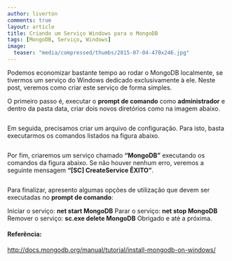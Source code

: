 ```yaml
---
author: liverton
comments: true
layout: article
title: Criando um Serviço Windows para o MongoDB
tags: [MongoDB, Serviço, Windows]
image:
  teaser: "media/compressed/thumbs/2015-07-04-470x246.jpg"
---
```


Podemos economizar bastante tempo ao rodar o MongoDB localmente, se tivermos um serviço do Windows dedicado exclusivamente à ele. Neste post, veremos como criar este serviço de forma simples.

O primeiro passo é, executar o **prompt de comando** como **administrador** e dentro da pasta data, criar dois novos diretórios como na imagem abaixo.

<img src="{{ '/media/compressed/posts/2015-07-04/1.png' | prepend: site.baseurl }}" alt="">

Em seguida, precisamos criar um arquivo de configuração. Para isto, basta executarmos os comandos listados na figura abaixo.

<img src="{{ '/media/compressed/posts/2015-07-04/2.png' | prepend: site.baseurl }}" alt="">

Por fim, criaremos um serviço chamado **“MongoDB”** executando os comandos da figura abaixo. Se não houver nenhum erro, veremos a seguinte mensagem **“[SC] CreateService ÊXITO”**.

<img src="{{ '/media/compressed/posts/2015-07-04/3.png' | prepend: site.baseurl }}" alt="">

Para finalizar, apresento algumas opções de utilização que devem ser executadas no **prompt de comando**:

Iniciar o serviço: **net start MongoDB**
Parar o serviço: **net stop MongoDB**
Remover o serviço: **sc.exe delete MongoDB**
Obrigado e até a próxima.

#### **Referência:**

http://docs.mongodb.org/manual/tutorial/install-mongodb-on-windows/
